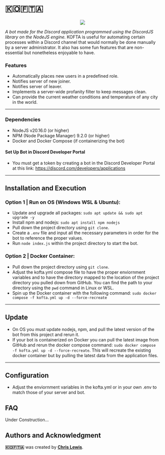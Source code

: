 # **​🇰​​🇴​​🇫​​🇹​​🇦**
<p align="center">
  <img src="https://github.com/user-attachments/assets/65c0c79c-347b-4960-8f83-06c038a468e7" />
</p>

*A bot made for the Discord application programmed using the DiscordJS library on the NodeJS engine.*
KOFTA is useful for automating certain processes within a Discord channel that would normally be done manually by a server administrator. It also has some fun features that are non-essential but nonetheless enjoyable to have.

### **Features**
- Automatically places new users in a predefined role.
- Notifies server of new joiner.
- Notifies server of leaver.
- Implements a server-wide profanity filter to keep messages clean.
- Can provide the current weather conditions and temperature of any city in the world.
---

### **Dependencies**
- NodeJS v20.16.0 (or higher)
- NPM (Node Package Manager) 9.2.0 (or higher)
- Docker and Docker Compose (if containerizing the bot)
#### Set Up Bot in Discord Developer Portal
- You must get a token by creating a bot in the Discord Developer Portal at this link: https://discord.com/developers/applications
---

## **Installation and Execution**
### Option 1 | Run on OS (Windows WSL & Ubuntu):
- Update and upgrade all packages: `sudo apt update && sudo apt upgrade -y`
- Install npm and nodejs: `sudo apt install npm nodejs`
- Pull down the project directory using `git clone`.
- Create a `.env` file and input all the necessary parameters in order for the bot to reference the proper values.
- Run `node index.js` within the project directory to start the bot.
### Option 2 | Docker Container:
- Pull down the project directory using `git clone`.
- Adjust the kofta.yml compose file to have the proper enviornment variables and to have the directory mapped to the location of the project directory you pulled down from GitHub. You can find the path to your directory using the `pwd` command in Linux or WSL.
- Spin up the Docker container with the following command: `sudo docker compose -f kofta.yml up -d --force-recreate`
---

## **Update**
- On OS you must update nodejs, npm, and pull the latest version of the bot from this project and rerun it.
- If your bot is containerized on Docker you can pull the latest image from GitHub and rerun the docker compose command: `sudo docker compose -f kofta.yml up -d --force-recreate`. This will recreate the existing docker container but by pulling the latest data from the application files.
---

## **Configuration**
- Adjust the enviornment variables in the kofta.yml or in your own .env to match those of your server and bot.

## **FAQ**
Under Construction...

## **Authors and Acknowledgment**
**​🇰​​🇴​​🇫​​🇹​​🇦** was created by **[Chris Lewis](https://github.com/Chris-LewisI)**.
